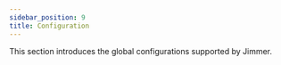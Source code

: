 ```yaml
---
sidebar_position: 9
title: Configuration
---
```


This section introduces the global configurations supported by Jimmer.